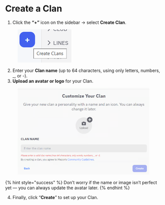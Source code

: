 # Create a Clan

1. Click the **“+”** icon on the sidebar → select **Create Clan**.

<figure><img src="../../.gitbook/assets/image (113).png" alt=""><figcaption></figcaption></figure>

2. Enter your **Clan name** (up to 64 characters, using only letters, numbers, \_, or -).
3. **Upload an avatar or logo** for your Clan.

<figure><img src="../../.gitbook/assets/image (114).png" alt=""><figcaption></figcaption></figure>

{% hint style="success" %}
Don’t worry if the name or image isn’t perfect yet — you can always update the avatar later.
{% endhint %}

4. Finally, click “**Create**” to set up your Clan.
